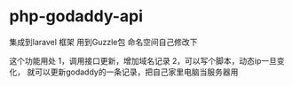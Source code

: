 # php-godaddy-api

集成到laravel 框架
用到Guzzle包
命名空间自己修改下

这个功能用处
1，调用接口更新，增加域名记录
2，可以写个脚本，动态ip一旦变化， 就可以更新godaddy的一条记录，把自己家里电脑当服务器用
